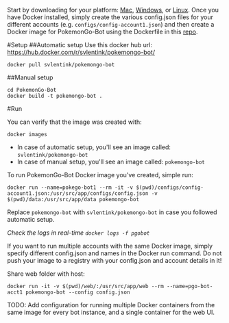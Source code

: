 Start by downloading for your platform: [Mac](https://www.docker.com/products/docker#/mac), [Windows](https://www.docker.com/products/docker#/windows), or [Linux](https://www.docker.com/products/docker#/linux). Once you have Docker installed, simply create the various config.json files for your different accounts (e.g. `configs/config-account1.json`) and then create a Docker image for PokemonGo-Bot using the Dockerfile in this [repo](https://hub.docker.com/r/svlentink/pokemongo-bot/).

#Setup
##Automatic setup
Use this docker hub url: https://hub.docker.com/r/svlentink/pokemongo-bot/
```
docker pull svlentink/pokemongo-bot
```

##Manual setup
```
cd PokemonGo-Bot
docker build -t pokemongo-bot .
```

#Run

You can verify that the image was created with:
```
docker images
```
- In case of automatic setup, you'll see an image called: `svlentink/pokemongo-bot`
- In case of manual setup, you'll see an image called: `pokemongo-bot`

To run PokemonGo-Bot Docker image you've created, simple run:
```
docker run --name=pokego-bot1 --rm -it -v $(pwd)/configs/config-account1.json:/usr/src/app/configs/config.json -v $(pwd)/data:/usr/src/app/data pokemongo-bot
```

Replace `pokemongo-bot` with `svlentink/pokemongo-bot` in case you followed automatic setup.

_Check the logs in real-time `docker logs -f pgobot`_

If you want to run multiple accounts with the same Docker image, simply specify different config.json and names in the Docker run command.
Do not push your image to a registry with your config.json and account details in it!

Share web folder with host:
```
docker run -it -v $(pwd)/web/:/usr/src/app/web --rm --name=pgo-bot-acct1 pokemongo-bot --config config.json
```

TODO: Add configuration for running multiple Docker containers from the same image for every bot instance, and a single container for the web UI.
